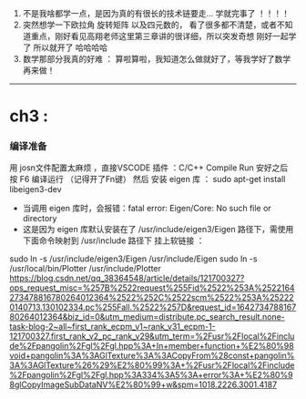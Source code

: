 1. 不是我啥都学一点，是因为真的有很长的技术链要走... 学就完事了 ！！！！
2. 突然想学一下欧拉角 旋转矩阵 以及四元数的， 看了很多都不清楚，或者不知道重点，刚好看见高翔老师这里第三章讲的很详细，所以突发奇想
刚好一起学了 所以就开了 哈哈哈哈 
3. 数学那部分我真的好难 ： 算啦算啦，我知道怎么做就好了，等我学好了数学再来做！
-----

# ch3 : 
### 编译准备
用 josn文件配置太麻烦 ，直接VSCODE 插件 ：C/C++ Compile Run 安好之后 按 F6 编译运行 （记得开了Fn键）
然后 安装 eigen 库 ： 
sudo apt-get install libeigen3-dev

- 当调用 eigen 库时，会报错：fatal error: Eigen/Core: No such file or directory
- 这是因为 eigen 库默认安装在了 /usr/include/eigen3/Eigen 路径下，需使用下面命令映射到 /usr/include 路径下
挂上软链接 ：

sudo ln -s /usr/include/eigen3/Eigen /usr/include/Eigen
sudo ln -s /usr/local/bin/Plotter /usr/include/Plotter
https://blog.csdn.net/qq_38364548/article/details/121700327?ops_request_misc=%257B%2522request%255Fid%2522%253A%2522164273478816780264012364%2522%252C%2522scm%2522%253A%252220140713.130102334.pc%255Fall.%2522%257D&request_id=164273478816780264012364&biz_id=0&utm_medium=distribute.pc_search_result.none-task-blog-2~all~first_rank_ecpm_v1~rank_v31_ecpm-1-121700327.first_rank_v2_pc_rank_v29&utm_term=%2Fusr%2Flocal%2Finclude%2Fpangolin%2Fgl%2Fgl.hpp%3A+In+member+function+%E2%80%98void+pangolin%3A%3AGlTexture%3A%3ACopyFrom%28const+pangolin%3A%3AGlTexture%26%29%E2%80%99%3A+%2Fusr%2Flocal%2Finclude%2Fpangolin%2Fgl%2Fgl.hpp%3A334%3A5%3A+error%3A+%E2%80%98glCopyImageSubDataNV%E2%80%99+w&spm=1018.2226.3001.4187
